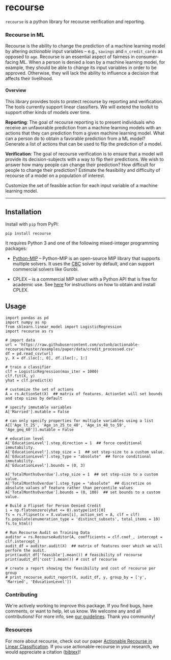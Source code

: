 recourse
=================== 

`recourse` is a python library for recourse verification and reporting. 

### Recourse in ML

Recourse is the ability to change the prediction of a machine learning model by altering *actionable* input variables – e.g., `savings` and `n_credit_cards` as opposed to `age`. Recourse is an essential aspect of fairness in consumer-facing ML. When a person is denied a loan by a machine learning model, for example, they should be able to change its input variables in order to be approved. Otherwise, they will lack the ability to influence a decision that affects their livelihood.

#### Overview

This library provides tools to protect recourse by reporting and verification. The tools currently support linear classifiers. We will extend the toolkit to support other kinds of models over time.

**Reporting**: The goal of recourse reporting is to present individuals who receive an unfavorable prediction from a machine learning models with an actions that they can prediction from a given machine learning model. What can a person do to obtain a favorable prediction from a ML model? Generate a list of actions that can be used to flip the prediction of a model.

**Verification**: The goal of recourse verification is to ensure that a model will provide its decision-subjects with a way to flip their predictions. We wish to answer how many people can change their prediction? How difficult for people to change their prediction? Estimate the feasibility and difficulty of recourse of a model on a population of interest.

Customize the set of feasible action for each input variable of a machine learning model.

----

## Installation

Install with `pip` from PyPI:

```
pip install recourse
```

It requires Python 3 and one of the following mixed-integer programming packages: 
 
- [Python-MIP](http://python-mip.com/) – Python-MIP is an open-source MIP library that supports multiple solvers. It uses the [CBC]() solver by default, and can support commercial solvers like Gurobi. 

- CPLEX – is a commercial MIP solver with a Python API that is free for academic use. See [here](docs/cplex_installation.md) for instructions on how to obtain and install CPLEX.

## Usage

```
import pandas as pd
import numpy as np
from sklearn.linear_model import LogisticRegression
import recourse as rs

# import data
url = 'https://raw.githubusercontent.com/ustunb/actionable-recourse/master/examples/paper/data/credit_processed.csv'
df = pd.read_csv(url)
y, X = df.iloc[:, 0], df.iloc[:, 1:]

# train a classifier
clf = LogisticRegression(max_iter = 1000)
clf.fit(X, y)
yhat = clf.predict(X)

# customize the set of actions
A = rs.ActionSet(X)  ## matrix of features. ActionSet will set bounds and step sizes by default

# specify immutable variables
A['Married'].mutable = False

# can only specify properties for multiple variables using a list
A[['Age_lt_25', 'Age_in_25_to_40', 'Age_in_40_to_59', 'Age_geq_60']].mutable = False

# education level
A['EducationLevel'].step_direction = 1  ## force conditional immutability.
A['EducationLevel'].step_size = 1  ## set step-size to a custom value.
A['EducationLevel'].step_type = "absolute"  ## force conditional immutability.
A['EducationLevel'].bounds = (0, 3)

A['TotalMonthsOverdue'].step_size = 1  ## set step-size to a custom value.
A['TotalMonthsOverdue'].step_type = "absolute"  ## discretize on absolute values of feature rather than percentile values
A['TotalMonthsOverdue'].bounds = (0, 100)  ## set bounds to a custom value.

# Build a Flipset for Person Denied Credit 
i = np.flatnonzero(yhat <= 0).astype(int)[0]
fs = rs.Flipset(x = X.values[i], action_set = A, clf = clf)
fs.populate(enumeration_type = 'distinct_subsets', total_items = 10)
fs.to_html()

# Run Recourse Audit on Training Data
auditor = rs.RecourseAuditor(A, coefficients = clf.coef_, intercept = clf.intercept_)
audit_df = auditor.audit(X)  ## matrix of features over which we will perform the audit.
print(audit_df['feasible'].mean()) # feasibility of recourse
print(audit_df['cost'].mean()) # cost of recourse

# create a report showing the feasibility and cost of recourse per group
# print_recourse_audit_report(X, audit_df, y, group_by = ['y', 'Married', 'EducationLevel'])
```

### Contributing

We're actively working to improve this package. If you find bugs, have comments, or want to help, let us know. We welcome any and all contributions! For more info, see [our guidelines](https://github.com/ustunb/actionable-recourse/blob/master/CONTRIBUTING.md). Thank you community!

### Resources

For more about recourse, check out our paper [Actionable Recourse in Linear Classification](https://arxiv.org/abs/1809.06514). If you use actionable-recourse in your research, we would appreciate a citation ([bibtex](/docs/references/ustun2019recourse.bibtex))!